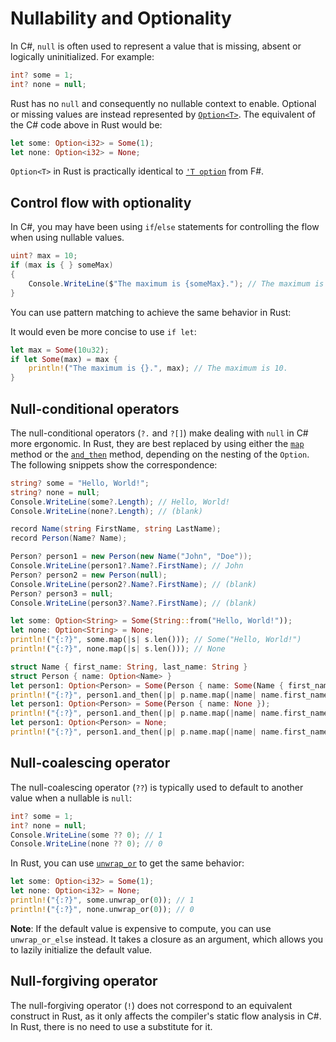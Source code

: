 # Nullability and Optionality

In C#, `null` is often used to represent a value that is missing, absent or
logically uninitialized. For example:

```csharp
int? some = 1;
int? none = null;
```

Rust has no `null` and consequently no nullable context to enable. Optional or
missing values are instead represented by [`Option<T>`][option]. The
equivalent of the C# code above in Rust would be:

```rust
let some: Option<i32> = Some(1);
let none: Option<i32> = None;
```

`Option<T>` in Rust is practically identical to [`'T option`][opt.fs] from F#.

[opt.fs]: https://fsharp.github.io/fsharp-core-docs/reference/fsharp-core-option-1.html

## Control flow with optionality

In C#, you may have been using `if`/`else` statements for controlling the flow
when using nullable values.

```csharp
uint? max = 10;
if (max is { } someMax)
{
    Console.WriteLine($"The maximum is {someMax}."); // The maximum is 10.
}
```

You can use pattern matching to achieve the same behavior in Rust:

It would even be more concise to use `if let`:

```rust
let max = Some(10u32);
if let Some(max) = max {
    println!("The maximum is {}.", max); // The maximum is 10.
}
```

## Null-conditional operators

The null-conditional operators (`?.` and `?[]`) make dealing with `null` in C#
more ergonomic. In Rust, they are best replaced by using either the [`map`][optmap]
method or the [`and_then`][opt_and_then] method, depending on the nesting of the `Option`.
The following snippets show the correspondence:

```csharp
string? some = "Hello, World!";
string? none = null;
Console.WriteLine(some?.Length); // Hello, World!
Console.WriteLine(none?.Length); // (blank)

record Name(string FirstName, string LastName);
record Person(Name? Name);

Person? person1 = new Person(new Name("John", "Doe"));
Console.WriteLine(person1?.Name?.FirstName); // John
Person? person2 = new Person(null);
Console.WriteLine(person2?.Name?.FirstName); // (blank)
Person? person3 = null;
Console.WriteLine(person3?.Name?.FirstName); // (blank)
```

```rust
let some: Option<String> = Some(String::from("Hello, World!"));
let none: Option<String> = None;
println!("{:?}", some.map(|s| s.len())); // Some("Hello, World!")
println!("{:?}", none.map(|s| s.len())); // None

struct Name { first_name: String, last_name: String }
struct Person { name: Option<Name> }
let person1: Option<Person> = Some(Person { name: Some(Name { first_name: "John".into(), last_name: "Doe".into() }) });
println!("{:?}", person1.and_then(|p| p.name.map(|name| name.first_name))); // Some("John")
let person1: Option<Person> = Some(Person { name: None });
println!("{:?}", person1.and_then(|p| p.name.map(|name| name.first_name))); // None
let person1: Option<Person> = None;
println!("{:?}", person1.and_then(|p| p.name.map(|name| name.first_name))); // None
```

## Null-coalescing operator

The null-coalescing operator (`??`) is typically used to default to another
value when a nullable is `null`:

```csharp
int? some = 1;
int? none = null;
Console.WriteLine(some ?? 0); // 1
Console.WriteLine(none ?? 0); // 0
```

In Rust, you can use [`unwrap_or`][unwrap-or] to get the same behavior:

```rust
let some: Option<i32> = Some(1);
let none: Option<i32> = None;
println!("{:?}", some.unwrap_or(0)); // 1
println!("{:?}", none.unwrap_or(0)); // 0
```

**Note**: If the default value is expensive to compute, you can use
`unwrap_or_else` instead. It takes a closure as an argument, which allows you to
lazily initialize the default value.

## Null-forgiving operator

The null-forgiving operator (`!`) does not correspond to an equivalent construct
in Rust, as it only affects the compiler's static flow analysis in C#. In Rust,
there is no need to use a substitute for it.

[option]: https://doc.rust-lang.org/std/option/enum.Option.html
[optmap]: https://doc.rust-lang.org/std/option/enum.Option.html#method.map
[opt_and_then]: https://doc.rust-lang.org/std/option/enum.Option.html#method.and_then
[unwrap-or]: https://doc.rust-lang.org/std/option/enum.Option.html#method.unwrap_or
